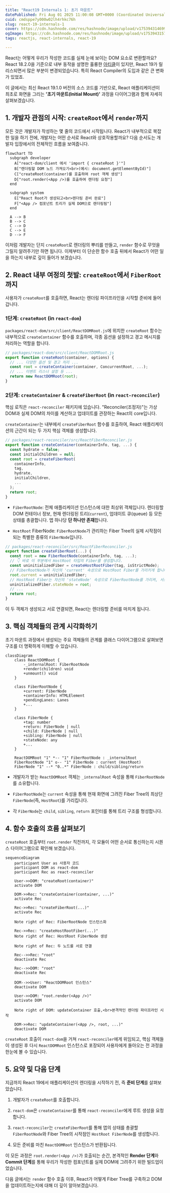 ```yaml
---
title: "React19 Internals 1: 초기 마운트"
datePublished: Fri Aug 01 2025 11:00:08 GMT+0000 (Coordinated Universal Time)
cuid: cmdsppe7y000w02lh4rhkc76h
slug: react-19-internals-1
cover: https://cdn.hashnode.com/res/hashnode/image/upload/v1753943146993/407f3f8c-41c2-482d-af03-f396a0c2ac03.png
ogImage: https://cdn.hashnode.com/res/hashnode/image/upload/v1753943157182/ab529a49-e8bb-4316-bcd6-d4ef1580b86d.png
tags: reactjs, react-internals, react-19

---
```


React는 어떻게 우리가 작성한 코드를 실제 눈에 보이는 DOM 요소로 변환할까요? React 18.2.0을 기준으로 내부 동작을 설명한 훌륭한 [아티클](https://ted-projects.com/react-internals-deep-dive-2)이 있지만, React 19가 릴리스되면서 많은 부분이 변경되었습니다. 특히 React Compiler의 도입과 같은 큰 변화가 있었죠.

이 글에서는 최신 React 19.1.0 버전의 소스 코드를 기반으로, React 애플리케이션이 최초로 화면을 그리는 **'초기 마운트(Initial Mount)'** 과정을 다이어그램과 함께 자세히 살펴보겠습니다.

## 1\. 개발자 관점의 시작: `createRoot`에서 `render`까지

모든 것은 개발자가 작성하는 몇 줄의 코드에서 시작됩니다. React가 내부적으로 복잡한 일을 하기 전에, 개발자는 어떤 순서로 React와 상호작용할까요? 다음 순서도는 개발자 입장에서의 전체적인 흐름을 보여줍니다.

```mermaid
flowchart TD
  subgraph developer
    A["react-dom/client 에서 'import { createRoot }'"]
    B["렌더링할 DOM 노드 가져오기<br>(예시: document.getElementById)"]
    C["createRoot(container)를 호출하여 root 객체 생성"]
    D["root.render(<App />)를 호출하여 렌더링 요청"]
  end

  subgraph system
    E["React Root가 생성되고<br>렌더링 준비 완료"]
    F["<App /> 컴포넌트 트리가 실제 DOM으로 렌더링됨"]
  end

  A --> B
  B --> C
  C --> D
  C --> E
  D --> F
```

이처럼 개발자는 단지 `createRoot`로 렌더링의 뿌리를 만들고, `render` 함수로 무엇을 그릴지 알려주기만 하면 됩니다. 이제부터 이 단순한 함수 호출 뒤에서 React가 어떤 일을 하는지 내부로 깊이 들어가 보겠습니다.

## 2\. React 내부 여정의 첫발: `createRoot`에서 `FiberRoot`까지

사용자가 `createRoot`를 호출하면, React는 렌더링 파이프라인을 시작할 준비에 들어갑니다.

### **1단계:** `createRoot` (in `react-dom`)

`packages/react-dom/src/client/ReactDOMRoot.js`에 위치한 `createRoot` 함수는 내부적으로 `createContainer` 함수를 호출하며, 각종 옵션을 설정하고 경고 메시지를 처리하는 역할을 합니다.

```javascript
// packages/react-dom/src/client/ReactDOMRoot.js
export function createRoot(container, options) {
  // ... 다양한 옵션 및 경고 처리 ...
  const root = createContainer(container, ConcurrentRoot, ...);
  // ... 이벤트 리스너 설정 등 ...
  return new ReactDOMRoot(root);
}
```

### **2단계:** `createContainer` & `createFiberRoot` (in `react-reconciler`)

핵심 로직은 `react-reconciler` 패키지에 있습니다. "Reconciler(조정자)"는 가상 DOM과 실제 DOM의 차이를 계산하고 업데이트를 관장하는 React의 core입니다.

`createContainer`는 내부에서 `createFiberRoot` 함수를 호출하여, React 애플리케이션의 근간이 되는 두 가지 핵심 객체를 생성합니다.

```javascript
// packages/react-reconciler/src/ReactFiberReconciler.js
export function createContainer(containerInfo, tag, ...) {
  const hydrate = false;
  const initialChildren = null;
  const root = createFiberRoot(
    containerInfo,
    tag,
    hydrate,
    initialChildren,
    ...
  );
  return root;
}
```

* `FiberRootNode`: 전체 애플리케이션 인스턴스에 대한 최상위 객체입니다. 렌더링할 DOM 컨테이너 정보, 현재 렌더링된 트리(`current`), 업데이트 큐(queue) 등 모든 상태를 총괄합니다. 앱 하나당 **단 하나만 존재**합니다.
    
* `HostRoot` FiberNode: `FiberRootNode`가 관리하는 Fiber Tree의 실제 시작점이 되는 특별한 종류의 `FiberNode`입니다.
    

```javascript
// packages/react-reconciler/src/ReactFiberReconciler.js
export function createFiberRoot(...) {
  const root = new FiberRootNode(containerInfo, tag, ...);
  // 👇 바로 이 부분에서 HostRoot 타입의 Fiber를 생성합니다.
  const uninitializedFiber = createHostRootFiber(tag, isStrictMode);
  // FiberRootNode가 자신의 'current' 속성으로 HostRoot Fiber를 가리키게 합니다.
  root.current = uninitializedFiber;
  // HostRoot Fiber는 자신의 'stateNode' 속성으로 FiberRootNode를 가리켜, 서로 참조하게 됩니다.
  uninitializedFiber.stateNode = root;
  // ...
  return root;
}
```

이 두 객체가 생성되고 서로 연결되면, React는 렌더링할 준비를 마치게 됩니다.

## 3\. 핵심 객체들의 관계 시각화하기

초기 마운트 과정에서 생성되는 주요 객체들의 관계를 클래스 다이어그램으로 살펴보면 구조를 더 명확하게 이해할 수 있습니다.

```mermaid
classDiagram
    class ReactDOMRoot {
        -_internalRoot: FiberRootNode
        +render(children) void
        +unmount() void
    }

    class FiberRootNode {
        +current: FiberNode
        +containerInfo: HTMLElement
        +pendingLanes: Lanes
        +...
    }

    class FiberNode {
        +tag: number
        +return: FiberNode | null
        +child: FiberNode | null
        +sibling: FiberNode | null
        +stateNode: any
        +...
    }

    ReactDOMRoot "1" *-- "1" FiberRootNode : _internalRoot
    FiberRootNode "1" o-- "1" FiberNode : current (HostRoot)
    FiberNode "1" --* "0..*" FiberNode : child/sibling/return
```

* 개발자가 받는 `ReactDOMRoot` 객체는 `_internalRoot` 속성을 통해 `FiberRootNode`를 소유합니다.
    
* `FiberRootNode`는 `current` 속성을 통해 현재 화면에 그려진 Fiber Tree의 최상단 `FiberNode`(즉, `HostRoot`)를 가리킵니다.
    
* 각 `FiberNode`는 `child`, `sibling`, `return` 포인터를 통해 트리 구조를 형성합니다.
    

## 4\. 함수 호출의 흐름 살펴보기

`createRoot` 호출부터 `root.render` 직전까지, 각 모듈이 어떤 순서로 통신하는지 시퀀스 다이어그램으로 확인해 보겠습니다.

```mermaid
sequenceDiagram
    participant User as 사용자 코드
    participant DOM as react-dom
    participant Rec as react-reconciler

    User->>DOM: "createRoot(container)"
    activate DOM

    DOM->>Rec: "createContainer(container, ...)"
    activate Rec

    Rec->>Rec: "createFiberRoot(...)"
    activate Rec

    Note right of Rec: FiberRootNode 인스턴스화
    
    Rec->>Rec: "createHostRootFiber(...)"
    Note right of Rec: HostRoot FiberNode 생성
    
    Note right of Rec: 두 노드를 서로 연결

    Rec-->>Rec: "root"
    deactivate Rec
    
    Rec-->>DOM: "root"
    deactivate Rec

    DOM-->>User: "ReactDOMRoot 인스턴스"
    deactivate DOM

    User->>DOM: "root.render(<App />)"
    activate DOM

    Note right of DOM: updateContainer 호출,<br>본격적인 렌더링 파이프라인 시작
    
    DOM->>Rec: "updateContainer(<App />, root, ...)"
    deactivate DOM
```

`createRoot` 호출이 `react-dom`을 거쳐 `react-reconciler`에게 위임되고, 핵심 객체들이 생성된 후 다시 `ReactDOMRoot` 인스턴스로 포장되어 사용자에게 돌아오는 전 과정을 한눈에 볼 수 있습니다.

## 5\. 요약 및 다음 단계

지금까지 React 19에서 애플리케이션이 렌더링을 시작하기 전, 즉 **준비 단계**를 살펴보았습니다.

1. 개발자가 `createRoot`를 호출합니다.
    
2. `react-dom`은 `createContainer`를 통해 `react-reconciler`에게 루트 생성을 요청합니다.
    
3. `react-reconciler`는 `createFiberRoot`를 통해 앱의 상태를 총괄할 `FiberRootNode`와 Fiber Tree의 시작점인 `HostRoot FiberNode`를 생성합니다.
    
4. 모든 준비를 마친 `ReactDOMRoot` 인스턴스가 반환됩니다.
    

이 모든 과정은 `root.render(<App />)`가 호출되는 순간, 본격적인 **Render 단계**와 **Commit 단계**를 통해 우리가 작성한 컴포넌트를 실제 DOM에 그려주기 위한 빌드업이었습니다.

다음 글에서는 `render` 함수 호출 이후, React가 어떻게 Fiber Tree를 구축하고 DOM을 업데이트하는지에 대해 더 깊이 알아보겠습니다.